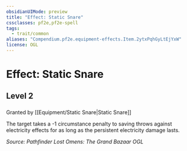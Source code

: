 ```yaml
---
obsidianUIMode: preview
title: "Effect: Static Snare"
cssclasses: pf2e,pf2e-spell
tags:
  - trait/common
aliases: "Compendium.pf2e.equipment-effects.Item.2ytxPqhGyLtEjYxW"
license: OGL
---
```

# Effect: Static Snare
## Level 2
### 






Granted by [[Equipment/Static Snare|Static Snare]]

The target takes a -1 circumstance penalty to saving throws against electricity effects for as long as the persistent electricity damage lasts.

*Source: Pathfinder Lost Omens: The Grand Bazaar*
*OGL*